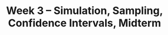 ---
    title: Week 3 – Simulation, Sampling, Confidence Intervals, Midterm
    weekNumber: 3
    days:
      - date: 2025-07-14
        events:
          "**LEC 8**{: .label .label-lecture } Simulation, Distributions and Sampling":
          "<small><i><span style='display: inline-block; padding-left: 80px'><b>Keywords:</b> distributions, density histograms, binning, total area, overlaid plots </span></i></small>":
      - date: 2025-07-16
        events:
          "**LEC 9**{: .label .label-lecture } Distributions and Sampling continued, bootstrapping and confidence":
          "**HW 1**{: .label .label-hw } **Basic Python, Arrays, and DataFrames**":
      - date: 2025-07-17
        events:
          "**LEC 10**{: .label .label-lecture } Confidence intervals, center and spread, Midterm review":
          "<small><i><span style='display: inline-block; padding-left: 80px'><b>Keywords:</b> functions, arguments, print vs. return, .apply, .reset_index </span></i></small>":
      - date: 2025-07-18
        events:
          "**LEC 11**{: .label .label-lecture } Midterm!":
---